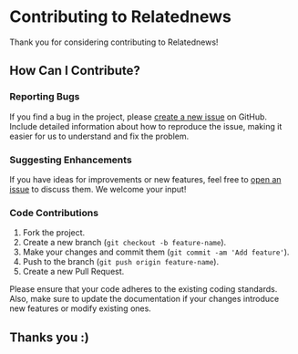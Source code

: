 # Contributing to Relatednews

Thank you for considering contributing to Relatednews! 

## How Can I Contribute?

### Reporting Bugs

If you find a bug in the project, please [create a new issue](https://github.com/ZakariaMQ/Relatednews/issues) on GitHub. 
Include detailed information about how to reproduce the issue, making it easier for us to understand and fix the problem.

### Suggesting Enhancements

If you have ideas for improvements or new features, feel free to [open an issue](https://github.com/ZakariaMQ/Relatednews/issues) to discuss them. 
We welcome your input!

### Code Contributions

1. Fork the project.
2. Create a new branch (`git checkout -b feature-name`).
3. Make your changes and commit them (`git commit -am 'Add feature'`).
4. Push to the branch (`git push origin feature-name`).
5. Create a new Pull Request.

Please ensure that your code adheres to the existing coding standards.
Also, make sure to update the documentation if your changes introduce new features or modify existing ones.

## Thanks you :)
